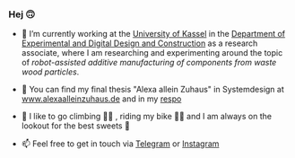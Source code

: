 ### Hej 🙃

- 🔭 I’m currently working at the [University of Kassel](https://www.uni-kassel.de/uni/) in the [Department of Experimental and Digital Design and Construction](https://www.uni-kassel.de/fb06/institute/architektur/fachgebiete/experimentelles-und-digitales-entwerfen-und-konstruieren/home) as a research associate, where I am researching and experimenting around the topic of _robot-assisted additive manufacturing of components from waste wood particles_.

- 🤖 You can find my final thesis "Alexa allein Zuhaus" in Systemdesign at www.alexaalleinzuhaus.de and in my [respo](https://github.com/highnze/alexaalleinzuhaus.de)

- 🍃 I like to go climbing 🧗‍♀️ , riding my bike 🚴‍♀️ and I am always on the lookout for the best sweets 🍪

- 📫 Feel free to get in touch via [Telegram](https://t.me/highnze/) or [Instagram](https://www.instagram.com/lisahighnze/)


<!--
**highnze/highnze** is a ✨ _special_ ✨ repository because its `README.md` (this file) appears on your GitHub profile.

Here are some ideas to get you started:

- 🔭 I’m currently working on ...
- 🌱 I’m currently learning ...
- 👯 I’m looking to collaborate on ...
- 🤔 I’m looking for help with ...
- 💬 Ask me about ...
- 📫 How to reach me: ...
- 😄 Pronouns: ...
- ⚡ Fun fact: ...
-->
